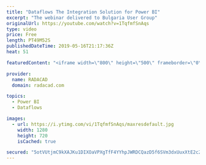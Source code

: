 ```yaml
---
title: "Dataflows The Integration Solution for Power BI"
excerpt: "The webinar delivered to Bulgaria User Group"
originalUrl: https://youtube.com/watch?v=1TqfmfSnAqs
type: video
price: Free
length: PT49M52S
publishedDateTime: 2019-05-16T21:17:36Z
heat: 51

featuredContent: "<iframe width=\"800\" height=\"500\" frameborder=\"0\" src=\"https://www.youtube.com/embed/1TqfmfSnAqs\" allow=\"accelerometer; autoplay; encrypted-media; gyroscope; picture-in-picture\" allowfullscreen></iframe>"

provider:
  name: RADACAD
  domain: radacad.com

topics:
  - Power BI
  - Dataflows

images:
  - url: https://i.ytimg.com/vi/1TqfmfSnAqs/maxresdefault.jpg
    width: 1280
    height: 720
    isCached: true

secured: "5otVUtjmC9kXAJKu1DIXOaVPXgTfF4YYhpJWRDCQazD5f6SVm3dxUuxXtE2c2S37OVcPvEOvT59N7rhitA7/OB4nI3MzhqfhiJ/6pw5G5MMAskaAc/UEnFjdvHpAvPo4e0qgdjP95D9sZPAGGCx646q2h2Ds21l+c+JJk6ihqJ3ppnN3+r4qnBsLLeDudr6RHuvwHwXLkGpyMGQkcB+3TmKxQRh+tvphFEKh7MCuaKbm69GXxh57HNCTQRAZGWPQBA2ewbgxv+NxFqdY360FFyRV89x703dPjjiW+QF3cXRbYS6GMt0+3vTn68/pipiR+G4jzc3qq6CmxGBgyvH+KDfesi9zq7728qXirKj4MUkNCNo0esqS+2vch8ncDoYcC7wZWr/Uc5pm+FmDXa+ni1Y1AcKFIzPXQVMZhd2/PTM=;Io5+hJDvVfMWqQs8YV6nOg=="
---
```


